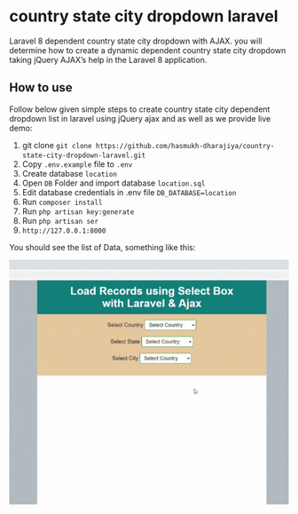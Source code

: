 # country state city dropdown laravel
Laravel 8 dependent country state city dropdown with AJAX. you will determine how to create a dynamic dependent country state city dropdown taking jQuery AJAX’s help in the Laravel 8 application.

## How to use
Follow below given simple steps to create country state city dependent dropdown list in laravel using jQuery ajax and as well as we provide live demo:
1. git clone `git clone https://github.com/hasmukh-dharajiya/country-state-city-dropdown-laravel.git`
2. Copy `.env.example` file to `.env`
3. Create database `location`
4. Open `DB` Folder and import database `location.sql`
5. Edit database credentials in .env file `DB_DATABASE=location`
6. Run `composer install`
7. Run `php artisan key:generate`
8. Run `php artisan ser`
9. `http://127.0.0.1:8000`

You should see the list of Data, something like this:

![front_design_img](public/img/laravel-ajax-location-img-jquery.gif)
